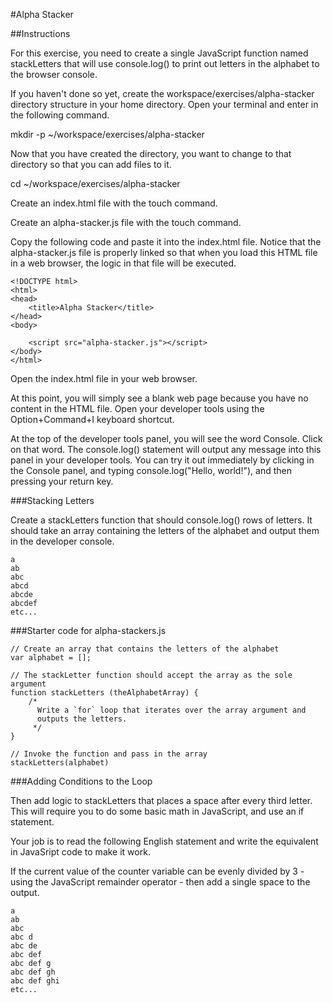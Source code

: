 #Alpha Stacker

##Instructions

For this exercise, you need to create a single JavaScript function named stackLetters that will use console.log() to print out letters in the alphabet to the browser console.

If you haven't done so yet, create the workspace/exercises/alpha-stacker directory structure in your home directory. Open your terminal and enter in the following command.

mkdir -p ~/workspace/exercises/alpha-stacker

Now that you have created the directory, you want to change to that directory so that you can add files to it.

cd ~/workspace/exercises/alpha-stacker

Create an index.html file with the touch command.

Create an alpha-stacker.js file with the touch command.

Copy the following code and paste it into the index.html file. Notice that the alpha-stacker.js file is properly linked so that when you load this HTML file in a web browser, the logic in that file will be executed.

```
<!DOCTYPE html>
<html>
<head>
    <title>Alpha Stacker</title>
</head>
<body>

    <script src="alpha-stacker.js"></script>
</body>
</html>
```

Open the index.html file in your web browser.

At this point, you will simply see a blank web page because you have no content in the HTML file. Open your developer tools using the Option+Command+I keyboard shortcut.

At the top of the developer tools panel, you will see the word Console. Click on that word. The console.log() statement will output any message into this panel in your developer tools. You can try it out immediately by clicking in the Console panel, and typing console.log("Hello, world!"), and then pressing your return key.

###Stacking Letters

Create a stackLetters function that should console.log() rows of letters. It should take an array containing the letters of the alphabet and output them in the developer console.

```
a
ab
abc
abcd
abcde
abcdef
etc...
```

###Starter code for alpha-stackers.js
```
// Create an array that contains the letters of the alphabet
var alphabet = [];

// The stackLetter function should accept the array as the sole argument
function stackLetters (theAlphabetArray) {
    /*
      Write a `for` loop that iterates over the array argument and
      outputs the letters.
     */
}

// Invoke the function and pass in the array
stackLetters(alphabet)
```

###Adding Conditions to the Loop

Then add logic to stackLetters that places a space after every third letter. This will require you to do some basic math in JavaScript, and use an if statement.

Your job is to read the following English statement and write the equivalent in JavaSript code to make it work.

If the current value of the counter variable can be evenly divided by 3 - using the JavaScript remainder operator - then add a single space to the output.

```
a
ab
abc
abc d
abc de
abc def
abc def g
abc def gh
abc def ghi
etc...
```

